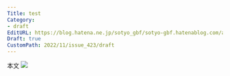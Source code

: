 ```yaml
---
Title: test
Category:
- draft
EditURL: https://blog.hatena.ne.jp/sotyo_gbf/sotyo-gbf.hatenablog.com/atom/entry/4207112889937354719
Draft: true
CustomPath: 2022/11/issue_423/draft
---
```


本文
![](./test.jpg)
